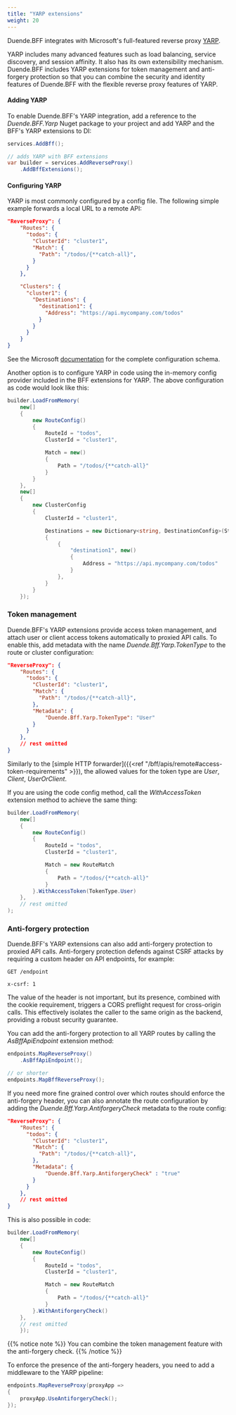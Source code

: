 ```yaml
---
title: "YARP extensions"
weight: 20
---
```


Duende.BFF integrates with Microsoft's full-featured reverse proxy [YARP](https://microsoft.github.io/reverse-proxy/).

YARP includes many advanced features such as load balancing, service discovery, and session affinity. It also has its own extensibility mechanism. Duende.BFF includes YARP extensions for token management and anti-forgery protection so that you can combine the security and identity features of Duende.BFF with the flexible reverse proxy features of YARP.

#### Adding YARP
To enable Duende.BFF's YARP integration, add a reference to the *Duende.BFF.Yarp* Nuget package to your project and add YARP and the BFF's YARP extensions to DI:

```cs
services.AddBff();

// adds YARP with BFF extensions
var builder = services.AddReverseProxy()
    .AddBffExtensions();
```

#### Configuring YARP
YARP is most commonly configured by a config file. The following simple example forwards a local URL to a remote API:

```json
"ReverseProxy": {
    "Routes": {
      "todos": {
        "ClusterId": "cluster1",
        "Match": {
          "Path": "/todos/{**catch-all}",
        }
      }
    },

    "Clusters": {
      "cluster1": {
        "Destinations": {
          "destination1": {
            "Address": "https://api.mycompany.com/todos"
          }
        }
      }
    }
}
```

See the Microsoft [documentation](https://microsoft.github.io/reverse-proxy/articles/config-files.html) for the complete configuration schema.

Another option is to configure YARP in code using the in-memory config provider included in the BFF extensions for YARP. The above configuration as code would look like this:

```cs
builder.LoadFromMemory(
    new[]
    {
        new RouteConfig()
        {
            RouteId = "todos",
            ClusterId = "cluster1",

            Match = new()
            {
                Path = "/todos/{**catch-all}"
            }
        }
    },
    new[]
    {
        new ClusterConfig
        {
            ClusterId = "cluster1",

            Destinations = new Dictionary<string, DestinationConfig>(StringComparer.OrdinalIgnoreCase)
            {
                { 
                    "destination1", new() 
                    { 
                        Address = "https://api.mycompany.com/todos" 
                    } 
                },
            }
        }
    });
```

### Token management
Duende.BFF's YARP extensions provide access token management, and attach user or client access tokens automatically to proxied API calls. To enable this, add metadata with the name *Duende.Bff.Yarp.TokenType* to the route or cluster configuration:

```json
"ReverseProxy": {
    "Routes": {
      "todos": {
        "ClusterId": "cluster1",
        "Match": {
          "Path": "/todos/{**catch-all}",
        },
        "Metadata": { 
            "Duende.Bff.Yarp.TokenType": "User"
        }
      }
    },
    // rest omitted
}
```

Similarly to the [simple HTTP forwarder]({{<ref "/bff/apis/remote#access-token-requirements" >}}), the allowed values for the token type are *User*, *Client*, *UserOrClient*. 

If you are using the code config method, call the *WithAccessToken* extension method to achieve the same thing:

```cs
builder.LoadFromMemory(
    new[]
    {
        new RouteConfig()
        {
            RouteId = "todos",
            ClusterId = "cluster1",

            Match = new RouteMatch
            {
                Path = "/todos/{**catch-all}"
            }
        }.WithAccessToken(TokenType.User)
    },
    // rest omitted
);
```

### Anti-forgery protection
Duende.BFF's YARP extensions can also add anti-forgery protection to proxied API calls. Anti-forgery protection defends against CSRF attacks by requiring a custom header on API endpoints, for example:

```
GET /endpoint

x-csrf: 1
```

The value of the header is not important, but its presence, combined with the cookie requirement, triggers a CORS preflight request for cross-origin calls. This effectively isolates the caller to the same origin as the backend, providing a robust security guarantee. 

You can add the anti-forgery protection to all YARP routes by calling the *AsBffApiEndpoint* extension method:

```cs
endpoints.MapReverseProxy()
    .AsBffApiEndpoint();

// or shorter
endpoints.MapBffReverseProxy();
```

If you need more fine grained control over which routes should enforce the anti-forgery header, you can also annotate the route configuration by adding the *Duende.Bff.Yarp.AntiforgeryCheck* metadata to the route config:

```json
"ReverseProxy": {
    "Routes": {
      "todos": {
        "ClusterId": "cluster1",
        "Match": {
          "Path": "/todos/{**catch-all}",
        },
        "Metadata": { 
            "Duende.Bff.Yarp.AntiforgeryCheck" : "true"
        }
      }
    },
    // rest omitted
}
```

This is also possible in code:

```cs
builder.LoadFromMemory(
    new[]
    {
        new RouteConfig()
        {
            RouteId = "todos",
            ClusterId = "cluster1",

            Match = new RouteMatch
            {
                Path = "/todos/{**catch-all}"
            }
        }.WithAntiforgeryCheck()
    },
    // rest omitted
    });
```

{{% notice note %}}
You can combine the token management feature with the anti-forgery check.
{{% /notice %}}

To enforce the presence of the anti-forgery headers, you need to add a middleware to the YARP pipeline:

```cs
endpoints.MapReverseProxy(proxyApp =>
{
    proxyApp.UseAntiforgeryCheck();
});
```
